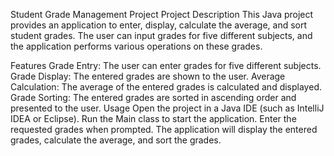 Student Grade Management Project
Project Description
This Java project provides an application to enter, display, calculate the average, and sort student grades. The user can input grades for five different subjects, and the application performs various operations on these grades.

Features
Grade Entry: The user can enter grades for five different subjects.
Grade Display: The entered grades are shown to the user.
Average Calculation: The average of the entered grades is calculated and displayed.
Grade Sorting: The entered grades are sorted in ascending order and presented to the user.
Usage
Open the project in a Java IDE (such as IntelliJ IDEA or Eclipse).
Run the Main class to start the application.
Enter the requested grades when prompted.
The application will display the entered grades, calculate the average, and sort the grades.

